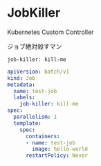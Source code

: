 # JobKiller

Kubernetes Custom Controller

ジョブ絶対殺すマン

`job-killer: kill-me`

```yaml
apiVersion: batch/v1
kind: Job
metadata:
  name: test-job
  labels:
    job-killer: kill-me
spec:
  parallelism: 1
  template:
    spec:
      containers:
      - name: test-job
        image: hello-world
      restartPolicy: Never
```
